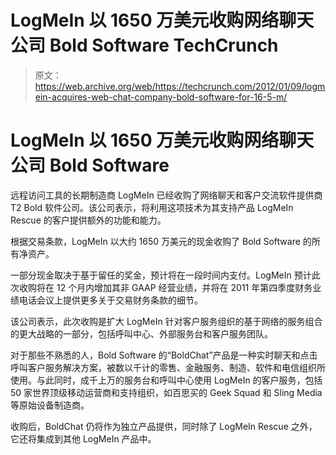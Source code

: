 # LogMeIn 以 1650 万美元收购网络聊天公司 Bold Software TechCrunch

> 原文：<https://web.archive.org/web/https://techcrunch.com/2012/01/09/logmein-acquires-web-chat-company-bold-software-for-16-5-m/>

# LogMeIn 以 1650 万美元收购网络聊天公司 Bold Software

远程访问工具的长期制造商 LogMeIn 已经收购了网络聊天和客户交流软件提供商 T2 Bold 软件公司。该公司表示，将利用这项技术为其支持产品 LogMeIn Rescue 的客户提供额外的功能和能力。

根据交易条款，LogMeIn 以大约 1650 万美元的现金收购了 Bold Software 的所有净资产。

一部分现金取决于基于留任的奖金，预计将在一段时间内支付。LogMeIn 预计此次收购将在 12 个月内增加其非 GAAP 经营业绩，并将在 2011 年第四季度财务业绩电话会议上提供更多关于交易财务条款的细节。

该公司表示，此次收购是扩大 LogMeIn 针对客户服务组织的基于网络的服务组合的更大战略的一部分，包括呼叫中心、外部服务台和客户服务团队。

对于那些不熟悉的人，Bold Software 的“BoldChat”产品是一种实时聊天和点击呼叫客户服务解决方案，被数以千计的零售、金融服务、制造、软件和电信组织所使用。与此同时，成千上万的服务台和呼叫中心使用 LogMeIn 的客户服务，包括 50 家世界顶级移动运营商和支持组织，如百思买的 Geek Squad 和 Sling Media 等原始设备制造商。

收购后，BoldChat 仍将作为独立产品提供，同时除了 LogMeIn Rescue 之外，它还将集成到其他 LogMeIn 产品中。